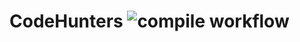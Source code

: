 # CodeHunters  ![compile workflow](https://github.com/CMPUT301W22T36/CodeHunters/actions/workflows/android.yml/badge.svg)
